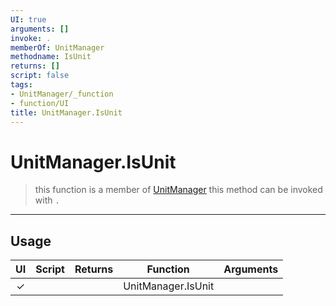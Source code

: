 ```yaml
---
UI: true
arguments: []
invoke: .
memberOf: UnitManager
methodname: IsUnit
returns: []
script: false
tags:
- UnitManager/_function
- function/UI
title: UnitManager.IsUnit
---
```

# UnitManager.IsUnit
> this function is a member of [UnitManager](civ-6/lua/UnitManager.md)
> this method can be invoked with `.`
-----
## Usage
|  UI | Script | Returns | Function | Arguments |
|:---:|:------:|-------:|:--------:|:---------|
|✓| ||UnitManager.IsUnit||
